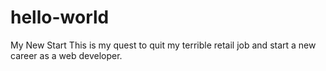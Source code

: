 # hello-world
My New Start
This is my quest to quit my terrible retail job and start a new career as a web developer.
